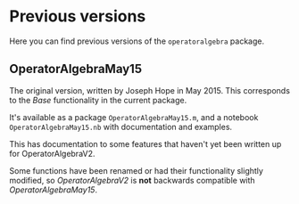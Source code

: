 # Previous versions

Here you can find previous versions of the `operatoralgebra` package.

## OperatorAlgebraMay15

The original version, written by Joseph Hope in May 2015. This corresponds to the *Base* functionality in the current package. 

It's available as a package `OperatorAlgebraMay15.m`, and a notebook `OperatorAlgebraMay15.nb` with documentation and examples.

This has documentation to some features that haven't yet been written up for OperatorAlgebraV2.

Some functions have been renamed or had their functionality slightly modified, so *OperatorAlgebraV2* is **not** backwards compatible with *OperatorAlgebraMay15*.